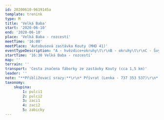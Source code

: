 ```yaml
---
id: 20200610-9619145a
template: trenink
type: M
title: 'Velká Baba'
start: '2020-06-10'
end: '2020-06-10'
place: 'Velká Baba - rozcestí'
meetTime: '16:00'
meetPlace: 'Autobusová zastávka Kouty (MHD 41)'
eventTypeDescription: "A - hvězdice+okruhy\t\r\nB - okruhy\t\r\nC - Švýcarská hra"
startTime: '16:30 Velká Baba - rozcestí'
map: ''
terrain: ''
transport: 'Cesta značena fáborky ze zastávky Kouty (cca 1,5 km)'
leader: ''
note: "**Přibližovací srazy:**\r\n* Přívrat (Lenka - 737 353 537)\r\n* Halasovo náměstí (Alena - )\r\nDejte opět dopředu vědět, kdo budet chtít srazů využít, případně kdo nabízíte odvoz."
taxonomy:
    skupina:
        1: pulci1
        2: pulci2
        3: zaci1
        4: zaci2
        5: zabicky
---
```

